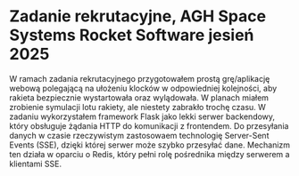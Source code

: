 # Zadanie rekrutacyjne, AGH Space Systems Rocket Software jesień 2025

W ramach zadania rekrutacyjnego przygotowałem prostą grę/aplikację webową polegającą na ułożeniu klocków w odpowiedniej kolejności, aby rakieta bezpiecznie wystartowała oraz wylądowała. W planach miałem zrobienie symulacji lotu rakiety, ale niestety zabrakło trochę czasu. W zadaniu wykorzystałem framework Flask jako lekki serwer backendowy, który obsługuje żądania HTTP do komunikacji z frontendem. Do przesyłania danych w czasie rzeczywistym zastosowaem technologię Server-Sent Events (SSE), dzięki której serwer może szybko przesyłać dane. Mechanizm ten działa w oparciu o Redis, który pełni rolę pośrednika między serwerem a klientami SSE.  
